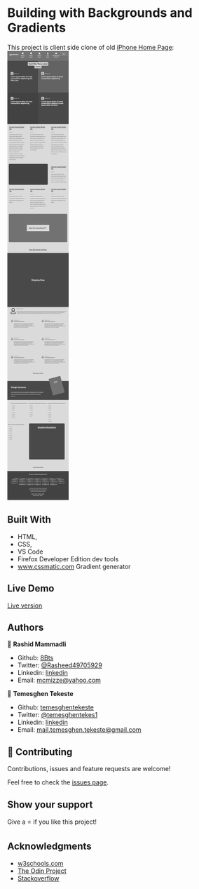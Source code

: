 # Building with Backgrounds and Gradients

This project is client side clone of old <a href="https://web.archive.org/web/20140301004610/http://www.apple.com/"  target="_blank">iPhone Home Page</a>: 
![screenshot](https://github.com/8Bts/Design-Teardown/blob/home-page/images/app-screenshot.png)

## Built With

- HTML,
- CSS,
- VS Code
- Firefox Developer Edition dev tools
- www.cssmatic.com Gradient generator

## Live Demo

<a href="https://rawcdn.githack.com/8Bts/Design-Teardown/f5204abadb8e67cacaa4a1b895800e3374c1534b/index.html" target="_blank">Live version</a>

## Authors

👤 **Rashid Mammadli**

- Github: [8Bts](https://github.com/8Bts)
- Twitter: [@Rasheed49705929](https://twitter.com/Rasheed49705929)
- Linkedin: [linkedin](https://www.linkedin.com/in/rashid-mammadli-62b9b1171/)
- Email: mcmizze@yahoo.com

👤 **Temesghen Tekeste**

- Github: [temesghentekeste](https://github.com/temesghentekeste)
- Twitter: [@temesghentekes1](https://twitter.com/temesghentekes1)
- Linkedin: [linkedin](https://www.linkedin.com/in/temesghen-tekeste-bahta-8b5243193/)
- Email:  mail.temesghen.tekeste@gmail.com
## 🤝 Contributing

Contributions, issues and feature requests are welcome!

Feel free to check the <a href="https://github.com/8Bts/Building-with-Backgrounds-and-Gradients/issues" target="_blank">issues page</a>.

## Show your support

Give a ⭐️ if you like this project!

## Acknowledgments

- <a href="https://www.w3schools.com/" target="_blank">w3schools.com</a> 
- <a href="https://www.theodinproject.com/" target="_blank">The Odin Project</a>
- <a href="https://www.stackoverflow.com/" target="_blank">Stackoverflow</a>
